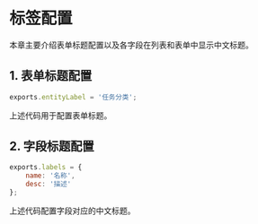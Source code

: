 # 标签配置

本章主要介绍表单标题配置以及各字段在列表和表单中显示中文标题。

## 1. 表单标题配置
```js
exports.entityLabel = '任务分类';

```
上述代码用于配置表单标题。

## 2. 字段标题配置

```js
exports.labels = {
    name: '名称',
    desc: '描述'
};
```
上述代码配置字段对应的中文标题。

